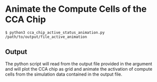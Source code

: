 # Animate the Compute Cells of the CCA Chip
`$ python3 cca_chip_active_status_animation.py /path/to/output/file_active_animation`

## Output
The python script will read from the output file provided in the argument and will plot the CCA chip as grid and animate the activation of compute cells from the simulation data contained in the output file.
